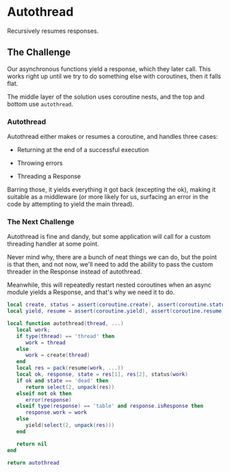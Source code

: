# Autothread


  Recursively resumes responses\.


## The Challenge

  Our asynchronous functions yield a response, which they later call\.  This
works right up until we try to do something else with coroutines, then it
falls flat\.

The middle layer of the solution uses coroutine nests, and the top and bottom
use `autothread`\.


### Autothread

  Autothread either makes or resumes a coroutine, and handles three cases:


- Returning at the end of a successful execution


- Throwing errors


- Threading a Response

Barring those, it yields everything it got back \(excepting the ok\), making it
suitable as a middleware \(or more likely for us, surfacing an error in the
code by attempting to yield the main thread\)\.


### The Next Challenge

  Autothread is fine and dandy, but some application will call for a custom
threading handler at some point\.

Never mind why, there are a bunch of neat things we can do, but the point is
that then, and not now, we'll need to add the ability to pass the custom
threader in the Response instead of autothread\.

Meanwhile, this will repeatedly restart nested coroutines when an async
module yields a Response, and that's why we need it to do\.


```lua
local create, status = assert(coroutine.create), assert(coroutine.status)
local yield, resume = assert(coroutine.yield), assert(coroutine.resume)

local function autothread(thread, ...)
   local work;
   if type(thread) == 'thread' then
      work = thread
   else
      work = create(thread)
   end
   local res = pack(resume(work, ...))
   local ok, response, state = res[1], res[2], status(work)
   if ok and state == 'dead' then
      return select(2, unpack(res))
   elseif not ok then
      error(response)
   elseif type(response) == 'table' and response.isResponse then
      response.work = work
   else
      yield(select(2, unpack(res)))
   end

   return nil
end
```

```lua
return autothread
```
